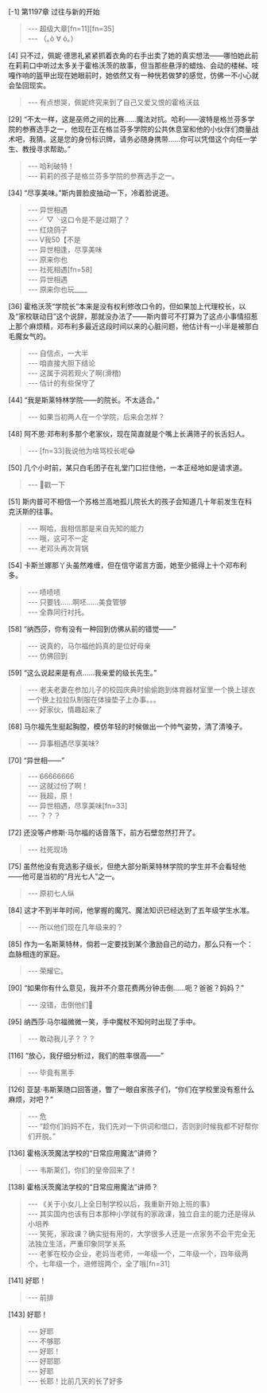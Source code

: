 
[-1] 第1197章 过往与新的开始
>--- 超级大章[fn=11][fn=35]<br>
>--- （｡ò ∀ ó｡）<br>

[4] 只不过，佩妮·德思礼紧紧抓着衣角的右手出卖了她的真实想法——哪怕她此前在莉莉口中听过太多关于霍格沃茨的故事，但当那些悬浮的蜡烛、会动的楼梯、吱嘎作响的盔甲出现在她眼前时，她依然又有一种恍若做梦的感觉，仿佛一不小心就会坠回现实。
>--- 有点想哭，佩妮终究来到了自己又爱又恨的霍格沃兹<br>

[29] “不太一样，这是巫师之间的比赛……魔法对抗。哈利——波特是格兰芬多学院的参赛选手之一，他现在正在格兰芬多学院的公共休息室和他的小伙伴们商量战术吧，我猜。这是您的身份标识牌，请务必随身携带……你可以凭借这个向任一学生、教授寻求帮助。”
>--- 哈利破特！<br>
>--- 莉莉的孩子是格兰芬多学院的参赛选手之一。<br>

[34] “尽享美味。”斯内普脸皮抽动一下，冷着脸说道。
>--- 异世相遇<br>
>--- ╯▽╰这口令是不是过期了？<br>
>--- 红烧鸽子<br>
>--- V我50【不是<br>
>--- 异世相逢，尽享美味<br>
>--- 原来你也<br>
>--- 社死相遇[fn=58]<br>
>--- 异世相遇<br>
>--- 原来你也玩____<br>

[36] 霍格沃茨“学院长”本来是没有权利修改口令的，但如果加上代理校长，以及“家校联动日”这个说辞，那就没办法了——斯内普可不打算为了这点小事情招惹上那个麻烦精，邓布利多最近这段时间以来的心脏问题，他估计有一小半是被那白毛魔女气的。
>--- 自信点，一大半<br>
>--- 咱直接大胆下结论<br>
>--- 这属于洞若观火了啊(滑稽)<br>
>--- 估计的有些保守了<br>

[44] “我是斯莱特林学院——的院长。不太适合。”
>--- 如果当初两人在一个学院，后来会怎样？<br>

[48] 阿不思·邓布利多那个老家伙，现在简直就是个嘴上长满筛子的长舌妇人。
>--- [fn=33]我说他为啥骂校长呢😂<br>

[50] 几个小时前，某只白毛团子在礼堂门口拦住他，一本正经地如是请求道。
>--- 🔪戳一下<br>

[51] 斯内普可不相信一个苏格兰高地孤儿院长大的孩子会知道几十年前发生在科克沃斯的往事。
>--- 啊哈，我相信那是来自先知的能力<br>
>--- 哦，这可不一定<br>
>--- 老邓头再次背锅<br>

[54] 卡斯兰娜那丫头虽然难缠，但在信守诺言方面，她至少抵得上十个邓布利多。
>--- 啧啧啧<br>
>--- 只要钱……啊呸……美食管够<br>
>--- 全靠同行衬托。<br>

[58] “纳西莎，你有没有一种回到仿佛从前的错觉——”
>--- 说真的，马尔福他妈真的是位好母亲<br>
>--- 仿佛回到<br>

[59] “这么说起来是有点……我亲爱的级长先生。”
>--- 老夫老妻在参加儿子的校园庆典时偷偷跑到体育器材室里一个换上球衣一个换上拉拉队制服在体操垫子上办事。。。<br>
>--- 好家伙，情趣起来了<br>

[68] 马尔福先生挺起胸膛，模仿年轻的时候做出一个帅气姿势，清了清嗓子。
>--- 异事相遇尽享美味?<br>

[70] “异世相——”
>--- 66666666<br>
>--- 这就过份了啊！<br>
>--- 我超，原！<br>
>--- 异世相遇，尽享美味[fn=33]<br>
>--- ？？？<br>

[72] 还没等卢修斯·马尔福的话音落下，前方石壁忽然打开了。
>--- 社死现场<br>

[75] 虽然他没有竞选影子级长，但绝大部分斯莱特林学院的学生并不会看轻他——他可是当初的“月光七人”之一。
>--- 原初七人纵<br>

[84] 这才不到半年时间，他掌握的魔咒、魔法知识已经达到了五年级学生水准。
>--- 所以他们现在几年级来的？<br>

[85] 作为一名斯莱特林，倘若一定要找到某个激励自己的动力，那么只有一个：血脉相连的家庭。
>--- 荣耀它。<br>

[90] “如果你有什么意见，我并不介意花费两分钟击倒……呃？爸爸？妈妈？”
>--- 没错，击倒他们🐶<br>

[95] 纳西莎·马尔福微微一笑，手中魔杖不知何时出现了手中。
>--- 敢动我儿子？？？<br>

[116] “放心，我仔细分析过，我们的胜率很高——”
>--- 毕竟有黑手<br>

[126] 亚瑟·韦斯莱随口回答道，瞥了一眼自家孩子们，“你们在学校里没有惹什么麻烦，对吧？”
>--- 危<br>
>--- “趁你们妈妈不在，我们先对一下供词和借口，否则到时候我都不好帮你们开脱。”<br>

[136] 霍格沃茨魔法学校的“日常应用魔法”讲师？
>--- 韦斯莱们，你们的皇帝回来了！<br>

[138] 霍格沃茨魔法学校的“日常应用魔法”讲师？
>--- 《关于小女儿上全日制学校以后，我重新开始上班的事》<br>
>--- 其实国内也该有日本那种小学就有的家政课，独立自主的能力还是得从小培养<br>
>--- 笑死，家政课？确实挺有用的，大学很多人还是一点家务不会干完全无法独立生活，严重印象同学关系<br>
>--- 老爹在校办企业，老妈当老师，一年级一个，二年级一个，四年级两个，七年级一个，进修班两个，全了哦[fn=31]<br>

[141] 好耶！
>--- 前排<br>

[143] 好耶！
>--- 好耶<br>
>--- 不够耶<br>
>--- 好耶！<br>
>--- 好耶耶<br>
>--- 好耶<br>
>--- 长耶！比前几天的长了好多<br>
